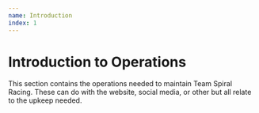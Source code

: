 ```yaml
---
name: Introduction
index: 1
---
```


# Introduction to Operations
This section contains the operations needed to maintain Team Spiral Racing. These can do with the website, social media, or other but all relate to the upkeep needed.